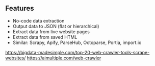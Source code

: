 ## Features
* No-code data extraction
* Output data to JSON (flat or hierarchical)
* Extract data from live website pages
* Extract data from saved HTML
* Similar: Scrapy, Apify, ParseHub, Octoparse, Portia, import.io

https://bigdata-madesimple.com/top-20-web-crawler-tools-scrape-websites/
https://aimultiple.com/web-crawler
